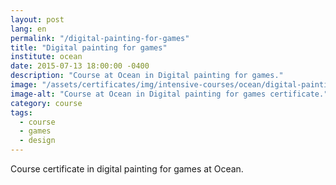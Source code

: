 ```yaml
---
layout: post
lang: en
permalink: "/digital-painting-for-games"
title: "Digital painting for games"
institute: ocean
date: 2015-07-13 18:00:00 -0400
description: "Course at Ocean in Digital painting for games."
image: "/assets/certificates/img/intensive-courses/ocean/digital-painting-for-games/front-pt.jpg"
image-alt: "Course at Ocean in Digital painting for games certificate."
category: course
tags:
  - course
  - games
  - design
---
```


Course certificate in digital painting for games at Ocean.
